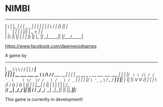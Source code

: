 # NIMBI

  _   _ _____ __  __ ____ _____ 
 | \ | |_   _|  \/  |  _ \_   _|
 |  \| | | | | \  / | |_) || |  
 | . ` | | | | |\/| |  _ < | |  
 | |\  |_| |_| |  | | |_) || |_ 
 |_| \_|_____|_|  |_|____/_____|
                                

https://www.facebook.com/dawnwoodgames
								
A game by
 _____                        __          __             _    _____                           
 |  __ \                       \ \        / /            | |  / ____|                          
 | |  | | __ ___      ___ __    \ \  /\  / /__   ___   __| | | |  __  __ _ _ __ ___   ___  ___ 
 | |  | |/ _` \ \ /\ / / '_ \    \ \/  \/ / _ \ / _ \ / _` | | | |_ |/ _` | '_ ` _ \ / _ \/ __|
 | |__| | (_| |\ V  V /| | | |    \  /\  / (_) | (_) | (_| | | |__| | (_| | | | | | |  __/\__ \
 |_____/ \__,_| \_/\_/ |_| |_|     \/  \/ \___/ \___/ \__,_|  \_____|\__,_|_| |_| |_|\___||___/


This game is currenlty in development!
 
 